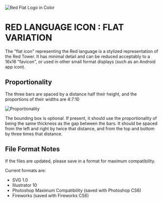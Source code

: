![Red Flat Logo in Color](https://raw.github.com/red/branding/master/flat-logo/flat-icon-color-128x128.png)

# RED LANGUAGE ICON : FLAT VARIATION

The "flat icon" representing the Red language is a stylized representation of the Red Tower.  It has minimal detail and can be reduced acceptably to a 16x16 "favicon", or used in other small format displays (such as an Android app icon).


## Proportionality

The three bars are spaced by a distance half their height, and the proportions of their widths are 4:7:10

![Proportionality](https://raw.github.com/red/branding/master/flat-logo/flat-icon-proportions.png)

The bounding box is optional.  If present, it should use the proportionality of being the same thickness as the gap between the bars.  It should be spaced from the left and right by twice that distance, and from the top and bottom by three times that distance.


## File Format Notes

If the files are updated, please save in a format for maximum compatibility.

Current formats are:

* SVG 1.0
* Illustrator 10
* Photoshop Maximum Compatibility (saved with Photoshop CS6)
* Fireworks (saved with Fireworks CS6)